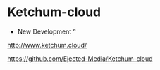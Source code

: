 # Ketchum-cloud
- New Development °


http://www.ketchum.cloud/

https://github.com/Ejected-Media/Ketchum-cloud
